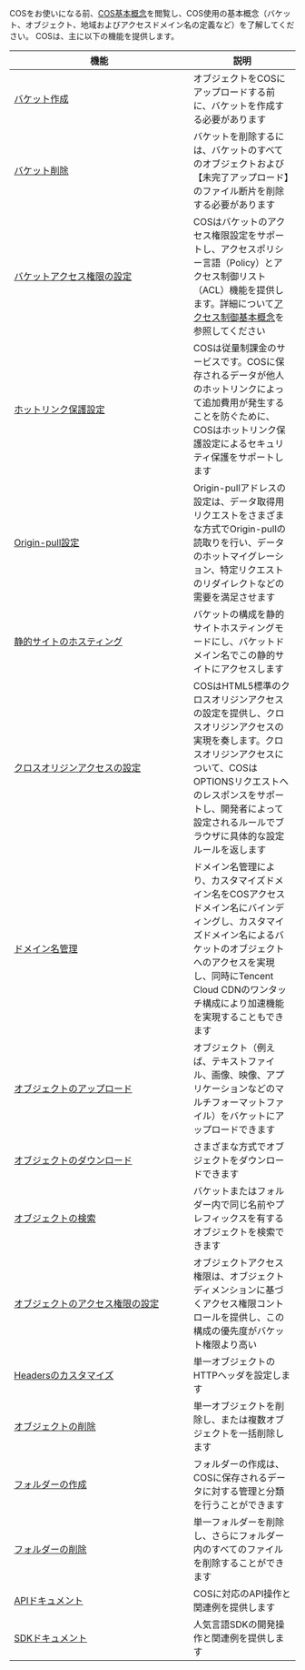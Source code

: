 COSをお使いになる前、[COS基本概念](/document/product/436/6225)を閲覧し、COS使用の基本概念（バケット、オブジェクト、地域およびアクセスドメイン名の定義など）を了解してください。
COSは、主に以下の機能を提供します。
<style>
table th:first-of-type {
    width: 300px;
}
</style>

| 機能 | 説明 |  
|---------|---------|
| [バケット作成](/document/product/436/13309) | オブジェクトをCOSにアップロードする前に、バケットを作成する必要があります | 
|[バケット削除](/document/product/436/13309)|バケットを削除するには、バケットのすべてのオブジェクトおよび【未完了アップロード】のファイル断片を削除する必要があります|
|[バケットアクセス権限の設定](/document/product/436/13315)| COSはバケットのアクセス権限設定をサポートし、アクセスポリシー言語（Policy）とアクセス制御リスト（ACL）機能を提供します。詳細について[アクセス制御基本概念](https://cloud.tencent.com/document/product/436/30749)を参照してください|
|[ホットリンク保護設定](/document/product/436/13319)|COSは従量制課金のサービスです。COSに保存されるデータが他人のホットリンクによって追加費用が発生することを防ぐために、COSはホットリンク保護設定によるセキュリティ保護をサポートします|
|[Origin-pull設定](/document/product/436/13310)|Origin-pullアドレスの設定は、データ取得用リクエストをさまざまな方式でOrigin-pullの読取りを行い、データのホットマイグレーション、特定リクエストのリダイレクトなどの需要を満足させます|
|[静的サイトのホスティング](/document/product/436/13320)|バケットの構成を静的サイトホスティングモードにし、バケットドメイン名でこの静的サイトにアクセスします|
|[クロスオリジンアクセスの設定](/document/product/436/13318)| COSはHTML5標準のクロスオリジンアクセスの設定を提供し、クロスオリジンアクセスの実現を奏します。クロスオリジンアクセスについて、COSはOPTIONSリクエストへのレスポンスをサポートし、開発者によって設定されるルールでブラウザに具体的な設定ルールを返します|
|[ドメイン名管理](/document/product/436/13396)|ドメイン名管理により、カスタマイズドメイン名をCOSアクセスドメイン名にバインディングし、カスタマイズドメイン名によるバケットのオブジェクトへのアクセスを実現し、同時にTencent Cloud CDNのワンタッチ構成により加速機能を実現することもできます|
|[オブジェクトのアップロード](/document/product/436/13321)|オブジェクト（例えば、テキストファイル、画像、映像、アプリケーションなどのマルチフォーマットファイル）をバケットにアップロードできます|
|[オブジェクトのダウンロード](/document/product/436/13322)|さまざまな方式でオブジェクトをダウンロードできます|
|[オブジェクトの検索](/document/product/436/13325)|バケットまたはフォルダー内で同じ名前やプレフィックスを有するオブジェクトを検索できます|
|[オブジェクトのアクセス権限の設定](/document/product/436/13327)|オブジェクトアクセス権限は、オブジェクトディメンションに基づくアクセス権限コントロールを提供し、この構成の優先度がバケット権限より高い|
|[Headersのカスタマイズ](/document/product/436/13361)|単一オブジェクトのHTTPヘッダを設定します|
|[オブジェクトの削除](/document/product/436/13323)|単一オブジェクトを削除し、または複数オブジェクトを一括削除します|
|[フォルダーの作成](/document/product/436/13329)|フォルダーの作成は、COSに保存されるデータに対する管理と分類を行うことができます|
|[フォルダーの削除](/document/product/436/13330)|単一フォルダーを削除し、さらにフォルダー内のすべてのファイルを削除することができます|
|[APIドキュメント](/document/product/436/7751)|COSに対応のAPI操作と関連例を提供します|
|[SDKドキュメント](/document/product/436/6474)|人気言語SDKの開発操作と関連例を提供します|

